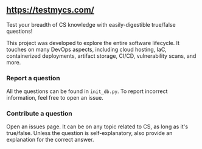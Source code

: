 ## https://testmycs.com/

Test your breadth of CS knowledge with easily-digestible true/false questions!

This project was developed to explore the entire software lifecycle. It touches on many DevOps aspects, including 
cloud hosting, IaC, containerized deployments, artifact storage, CI/CD, vulnerability scans, and more.

### Report a question

All the questions can be found in `init_db.py`. To report incorrect information, feel free to open an issue.

### Contribute a question

Open an issues page. It can be on any topic related to CS, as long as it's true/false. Unless the question is 
self-explanatory, also provide an explanation for the correct answer.
